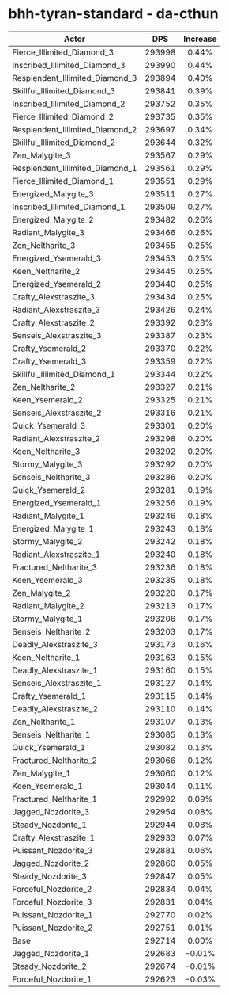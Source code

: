 # bhh-tyran-standard - da-cthun
| Actor | DPS | Increase |
|---|:---:|:---:|
|Fierce_Illimited_Diamond_3|293998|0.44%|
|Inscribed_Illimited_Diamond_3|293990|0.44%|
|Resplendent_Illimited_Diamond_3|293894|0.40%|
|Skillful_Illimited_Diamond_3|293841|0.39%|
|Inscribed_Illimited_Diamond_2|293752|0.35%|
|Fierce_Illimited_Diamond_2|293735|0.35%|
|Resplendent_Illimited_Diamond_2|293697|0.34%|
|Skillful_Illimited_Diamond_2|293644|0.32%|
|Zen_Malygite_3|293567|0.29%|
|Resplendent_Illimited_Diamond_1|293561|0.29%|
|Fierce_Illimited_Diamond_1|293551|0.29%|
|Energized_Malygite_3|293511|0.27%|
|Inscribed_Illimited_Diamond_1|293509|0.27%|
|Energized_Malygite_2|293482|0.26%|
|Radiant_Malygite_3|293466|0.26%|
|Zen_Neltharite_3|293455|0.25%|
|Energized_Ysemerald_3|293453|0.25%|
|Keen_Neltharite_2|293445|0.25%|
|Energized_Ysemerald_2|293440|0.25%|
|Crafty_Alexstraszite_3|293434|0.25%|
|Radiant_Alexstraszite_3|293426|0.24%|
|Crafty_Alexstraszite_2|293392|0.23%|
|Senseis_Alexstraszite_3|293387|0.23%|
|Crafty_Ysemerald_2|293370|0.22%|
|Crafty_Ysemerald_3|293359|0.22%|
|Skillful_Illimited_Diamond_1|293344|0.22%|
|Zen_Neltharite_2|293327|0.21%|
|Keen_Ysemerald_2|293325|0.21%|
|Senseis_Alexstraszite_2|293316|0.21%|
|Quick_Ysemerald_3|293301|0.20%|
|Radiant_Alexstraszite_2|293298|0.20%|
|Keen_Neltharite_3|293292|0.20%|
|Stormy_Malygite_3|293292|0.20%|
|Senseis_Neltharite_3|293286|0.20%|
|Quick_Ysemerald_2|293281|0.19%|
|Energized_Ysemerald_1|293256|0.19%|
|Radiant_Malygite_1|293246|0.18%|
|Energized_Malygite_1|293243|0.18%|
|Stormy_Malygite_2|293242|0.18%|
|Radiant_Alexstraszite_1|293240|0.18%|
|Fractured_Neltharite_3|293236|0.18%|
|Keen_Ysemerald_3|293235|0.18%|
|Zen_Malygite_2|293220|0.17%|
|Radiant_Malygite_2|293213|0.17%|
|Stormy_Malygite_1|293206|0.17%|
|Senseis_Neltharite_2|293203|0.17%|
|Deadly_Alexstraszite_3|293173|0.16%|
|Keen_Neltharite_1|293163|0.15%|
|Deadly_Alexstraszite_1|293160|0.15%|
|Senseis_Alexstraszite_1|293127|0.14%|
|Crafty_Ysemerald_1|293115|0.14%|
|Deadly_Alexstraszite_2|293110|0.14%|
|Zen_Neltharite_1|293107|0.13%|
|Senseis_Neltharite_1|293085|0.13%|
|Quick_Ysemerald_1|293082|0.13%|
|Fractured_Neltharite_2|293066|0.12%|
|Zen_Malygite_1|293060|0.12%|
|Keen_Ysemerald_1|293044|0.11%|
|Fractured_Neltharite_1|292992|0.09%|
|Jagged_Nozdorite_3|292954|0.08%|
|Steady_Nozdorite_1|292944|0.08%|
|Crafty_Alexstraszite_1|292933|0.07%|
|Puissant_Nozdorite_3|292881|0.06%|
|Jagged_Nozdorite_2|292860|0.05%|
|Steady_Nozdorite_3|292847|0.05%|
|Forceful_Nozdorite_2|292834|0.04%|
|Forceful_Nozdorite_3|292831|0.04%|
|Puissant_Nozdorite_1|292770|0.02%|
|Puissant_Nozdorite_2|292751|0.01%|
|Base|292714|0.00%|
|Jagged_Nozdorite_1|292683|-0.01%|
|Steady_Nozdorite_2|292674|-0.01%|
|Forceful_Nozdorite_1|292623|-0.03%|
